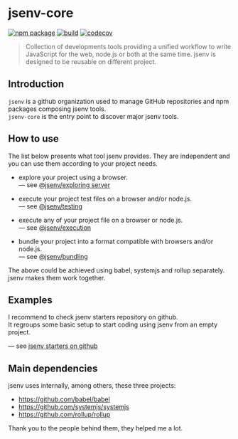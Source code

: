# jsenv-core

[![npm package](https://img.shields.io/npm/v/@jsenv/core.svg)](https://www.npmjs.com/package/@jsenv/core)
[![build](https://travis-ci.com/jsenv/jsenv-core.svg?branch=master)](http://travis-ci.com/jsenv/jsenv-core)
[![codecov](https://codecov.io/gh/jsenv/jsenv-core/branch/master/graph/badge.svg)](https://codecov.io/gh/jsenv/jsenv-core)

> Collection of developments tools providing a unified workflow to write JavaScript for the web, node.js or both at the same time. jsenv is designed to be reusable on different project.

## Introduction

`jsenv` is a github organization used to manage GitHub repositories and npm packages composing jsenv tools.<br />
`jsenv-core` is the entry point to discover major jsenv tools.<br />

## How to use

The list below presents what tool jsenv provides. They are independent and you can use them according to your project needs.

- explore your project using a browser.<br/>
  — see [@jsenv/exploring server](https://github.com/jsenv/jsenv-exploring-server)

- execute your project test files on a browser and/or node.js.<br/>
  — see [@jsenv/testing](https://github.com/jsenv/jsenv-testing)

- execute any of your project file on a browser or node.js.<br/>
  — see [@jsenv/execution](https://github.com/jsenv/jsenv-execution)

- bundle your project into a format compatible with browsers and/or node.js.<br/>
  — see [@jsenv/bundling](https://github.com/jsenv/jsenv-bundling)

The above could be achieved using babel, systemjs and rollup separately. jsenv makes them work together.

## Examples

I recommend to check jsenv starters repository on github.<br />
It regroups some basic setup to start coding using jsenv from an empty project.<br />

— see [jsenv starters on github](https://github.com/jsenv/jsenv-starters)

## Main dependencies

jsenv uses internally, among others, these three projects:

- https://github.com/babel/babel
- https://github.com/systemjs/systemjs
- https://github.com/rollup/rollup

Thank you to the people behind them, they helped me a lot.
